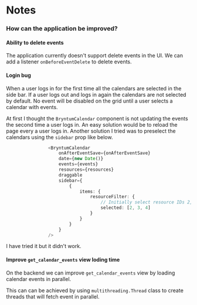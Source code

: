 # Notes

### How can the application be improved?

#### Ability to delete events
The application currently doesn't support delete events in the UI. We can add a listener 
`onBeforeEventDelete` to delete events.

#### Login bug 
When a user logs in for the first time all the calendars are selected in the side bar. 
If a user logs out and logs in again the calendars are not selected by default. No event will 
be disabled on the grid until a user selects a calendar with events. 

At first I thought the `BryntumCalendar` component is not updating the events the 
second time a user logs in. An easy solution would be to reload the page every a user logs in. 
Another solution I tried was to preselect the calendars using the `sidebar` prop like below.

```typescript jsx
                <BryntumCalendar
                    onAfterEventSave={onAfterEventSave}
                    date={new Date()}
                    events={events}
                    resources={resources}
                    draggable
                    sidebar={
                        {
                            items: {
                                resourceFilter: {
                                    // Initially select resource IDs 2, 3 and 4
                                    selected: [2, 3, 4]
                                }
                            }
                        }
                    }
                />
```

I have tried it but it didn't work. 

#### Improve `get_calendar_events` view loding time 

On the backend we can improve `get_calendar_events` view by loading calendar events in parallel.

This can can be achieved by using `multithreading.Thread` class to create threads that will fetch 
event in parallel. 
